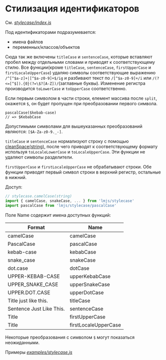 
# Стилизация идентификаторов

См. [_stylecase/index.js_](../stylecase/index.js)

Под идентификаторами подразумевается:

* имена файлов
* переменных/классов/объектов

Сюда так же включены `titleCase` и `sentenceCase`, которые вставляют пробел между отдельными словами и приводят к соответствующему стилю.
Все функции(кроме `titleCase`, `sentenceCase`, `firstUpperCase` и `firstLocaleUpperCase`) удаляю символы соответствующие выражению `/^[^$a-z]+|[^$a-z0-9]+$/ig` и разбивают текст по `/[^$a-z0-9]+/i` или `/(?<=[^$]).{0}(?=\$?[A-Z])/`(заглавные буквы). Изменение регистра производится `toLowerCase` и `toUpperCase` соответственно.

Если первым символом в части строки, елемент массива после `split`, окажется `$`, он будет пропущен при преобразовании первого символа.

    pascalCase($kebab-case)
    // => $KebabCase

Допустимыми символами для вышеуказанных преобразований являются: `[$A-Za-z0-9._-]`.

`titleCase` и `sentenceCase` нормализуют строку с помощью [cleanSpace(string)](./string.md#cleanspacestring), после чего приводят к соответствующему формату используя `toLocaleLowerCase` и `toLocaleUpperCase`. Эти функции не удаляют символы разделители.

`firstUpperCase` и `firstLocaleUpperCase` не обрабатывают строки. Обе функции приводят первый символ строки в верхний регистр, остальные в нижний.

Доступ:

```js
// stylecase.camelCase(string)
import { camelCase, snakeCase, ... } from 'lmjs/stylecase'
import pascalCase from 'lmjs/stylecase/pascalCase'
```

Поле Name содержит имена доступных функций:

| Format                   | Name                 |
| ------------------------ | -------------------- |
| camelCase                | camelCase            |
| PascalCase               | pascalCase           |
| kebab-case               | kebabCase            |
| snake_case               | snakeCase            |
| dot.case                 | dotCase              |
| UPPER-KEBAB-CASE         | upperKebabCase       |
| UPPER_SNAKE_CASE         | upperSnakeCase       |
| UPPER.DOT.CASE           | upperDotCase         |
| Title just like this.    | titleCase            |
| Sentence Just Like This. | sentenceCase         |
| Title                    | firstUpperCase       |
| Title                    | firstLocaleUpperCase |

Некоторые преобразования с символом `$` могут показаться неожиданными.

Примеры [_examples/stylecase.js_](../examples/stylecase.js)

